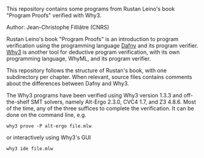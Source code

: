 This repository contains some programs from Rustan Leino's book
"Program Proofs" verified with Why3.

Author: Jean-Christophe Filliâtre (CNRS)

Rustan Leino's book "Program Proofs" is an introduction to program
verification using the programming language
[Dafny](https://github.com/dafny-lang/dafny) and its program verifier.
[Why3](http://why3.lri.fr/) is another tool for deductive program
verification, with its own programming language, WhyML, and its
program verifier.

This repository follows the structure of Rustan's book, with one
subdirectory per chapter. When relevant, source files contains
comments about the differences between Dafny and Why3.

The Why3 programs have been verified using Why3 version 1.3.3 and
off-the-shelf SMT solvers, namely Alt-Ergo 2.3.0, CVC4 1.7, and Z3
4.8.6. Most of the time, any of the three suffices to complete the
verification. It can be done on the command line, e.g.

    why3 prove -P alt-ergo file.mlw

or interactively using Why3's GUI

    why3 ide file.mlw

